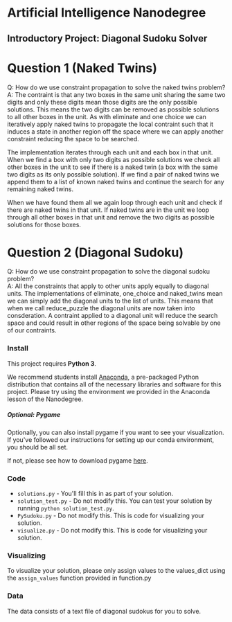 # Artificial Intelligence Nanodegree
## Introductory Project: Diagonal Sudoku Solver

# Question 1 (Naked Twins)
Q: How do we use constraint propagation to solve the naked twins problem?  
A: The contraint is that any two boxes in the same unit sharing the same two digits and only these digits mean those digits are the only possible solutions.  This means the two digits can be removed as possible solutions to all other boxes in the unit.  As with eliminate and one choice we can iteratively apply naked twins to propagate the local contraint such that it induces a state in another region off the space where we can apply another constraint reducing the space to be searched.

   The implementation iterates through each unit and each box in that unit.  When we find a box with only two digits as possible solutions we check all other boxes in the unit to see if there is a naked twin (a box with the same two digits as its only possible solution).  If we find a pair of naked twins we append them to a list of known naked twins and continue the search for any remaining naked twins.
   
   When we have found them all we again loop through each unit and check if there are naked twins in that unit.  If naked twins are in the unit we loop through all other boxes  in that unit and remove the two digits as possible solutions for those boxes.

# Question 2 (Diagonal Sudoku)
Q: How do we use constraint propagation to solve the diagonal sudoku problem?  
A: All the constraints that apply to other units apply equally to diagonal units.  The implementations of eliminate, one_choice and naked_twins mean we can simply add the diagonal units to the list of units.  This means that when we call reduce_puzzle the diagonal units are now taken into consderation.  A contraint applied to a diagonal unit will reduce the search space and could result in other regions of the space being solvable by one of our contraints.

### Install

This project requires **Python 3**.

We recommend students install [Anaconda](https://www.continuum.io/downloads), a pre-packaged Python distribution that contains all of the necessary libraries and software for this project. 
Please try using the environment we provided in the Anaconda lesson of the Nanodegree.

##### Optional: Pygame

Optionally, you can also install pygame if you want to see your visualization. If you've followed our instructions for setting up our conda environment, you should be all set.

If not, please see how to download pygame [here](http://www.pygame.org/download.shtml).

### Code

* `solutions.py` - You'll fill this in as part of your solution.
* `solution_test.py` - Do not modify this. You can test your solution by running `python solution_test.py`.
* `PySudoku.py` - Do not modify this. This is code for visualizing your solution.
* `visualize.py` - Do not modify this. This is code for visualizing your solution.

### Visualizing

To visualize your solution, please only assign values to the values_dict using the ```assign_values``` function provided in function.py

### Data

The data consists of a text file of diagonal sudokus for you to solve.
